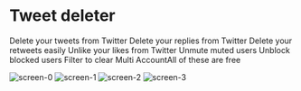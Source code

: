 # Tweet deleter
Delete your tweets from Twitter 
Delete your replies from Twitter 
Delete your retweets easily 
Unlike your likes from Twitter 
Unmute muted users
Unblock blocked users Filter to clear
Multi AccountAll of these are free

![screen-0](https://github.com/FirstVoyager/Tweet-deleter/assets/37090459/455fb6f3-9d37-449c-9db1-e952cf4accb4)
![screen-1](https://github.com/FirstVoyager/Tweet-deleter/assets/37090459/114ce508-fdab-4d0b-b8f8-6a827069b5e0)
![screen-2](https://github.com/FirstVoyager/Tweet-deleter/assets/37090459/80e57091-ba1b-4356-a84d-a712d0a5cb75)
![screen-3](https://github.com/FirstVoyager/Tweet-deleter/assets/37090459/58636d20-6c63-40bb-b5ac-257faa0ed6de)
